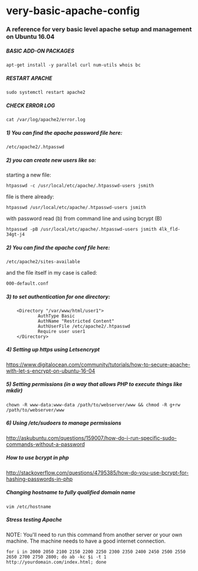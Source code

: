 # very-basic-apache-config
### A reference for very basic level apache setup and management on Ubuntu 16.04

##### BASIC ADD-ON PACKAGES

    apt-get install -y parallel curl num-utils whois bc 

##### RESTART APACHE

    sudo systemctl restart apache2
    
##### CHECK ERROR LOG

    cat /var/log/apache2/error.log

##### 1) You can find the apache password file here: 

    /etc/apache2/.htpasswd

##### 2) you can create new users like so: 

starting a new file: 

    htpasswd -c /usr/local/etc/apache/.htpasswd-users jsmith

file is there already: 

    htpasswd /usr/local/etc/apache/.htpasswd-users jsmith

with password read (b) from command line and using bcrypt (B)

    htpasswd -pB /usr/local/etc/apache/.htpasswd-users jsmith 4lk_fld-34gt-j4

##### 2) You can find the apache conf file here: 

    /etc/apache2/sites-available

and the file itself in my case is called: 

    000-default.conf

##### 3) to set authentication for one directory: 

        <Directory "/var/www/html/user1">
                AuthType Basic
                AuthName "Restricted Content"
                AuthUserFile /etc/apache2/.htpasswd
                Require user user1
        </Directory> 

##### 4) Setting up https using Letsencrypt

https://www.digitalocean.com/community/tutorials/how-to-secure-apache-with-let-s-encrypt-on-ubuntu-16-04

##### 5) Setting permissions (in a way that allows PHP to execute things like mkdir) 

    chown -R www-data:www-data /path/to/webserver/www && chmod -R g+rw /path/to/webserver/www

##### 6) Using /etc/sudoers to manage permissions

http://askubuntu.com/questions/159007/how-do-i-run-specific-sudo-commands-without-a-password

##### How to use bcrypt in php 

http://stackoverflow.com/questions/4795385/how-do-you-use-bcrypt-for-hashing-passwords-in-php

##### Changing hostname to fully qualified domain name

    vim /etc/hostname
    
##### Stress testing Apache 

NOTE: You'll need to run this command from another server or your own machine. The machine needs to have a good internet connection. 

    for i in 2000 2050 2100 2150 2200 2250 2300 2350 2400 2450 2500 2550 2650 2700 2750 2800; do ab -kc $i -t 1 http://yourdomain.com/index.html; done
